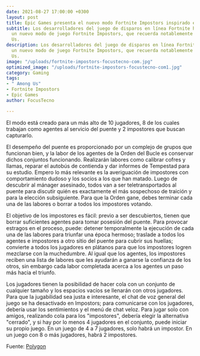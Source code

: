 ```yaml
---
date: 2021-08-27 17:00:00 +0300
layout: post
title: Epic Games presenta el nuevo modo Fortnite Impostors inspirado en Among Us
subtitle: Los desarrolladores del juego de disparos en línea Fortnite han introducido
  un nuevo modo de juego Fortnite Impostors, que recuerda notablemente al juego Among
  Us.
description: Los desarrolladores del juego de disparos en línea Fortnite han introducido
  un nuevo modo de juego Fortnite Impostors, que recuerda notablemente al juego Among
  Us.
image: "/uploads/fortnite-impostors-focustecno-com.jpg"
optimized_image: "/uploads/fortnite-impostors-focustecno-com1.jpg"
category: Gaming
tags:
- " Among Us"
- Fortnite Impostors
- Epic Games
author: FocusTecno

---
```

El modo está creado para un más alto de 10 jugadores, 8 de los cuales trabajan como agentes al servicio del puente y 2 impostores que buscan capturarlo.

El desempeño del puente es proporcionado por un complejo de grupos que funcionan bien, y la labor de los agentes de la Orden del Bucle es conservar dichos conjuntos funcionando. Realizarán labores como calibrar cofres y llamas, reparar el autobús de contienda y dar informes de Tempestad para su estudio. Empero lo más relevante es la averiguación de impostores con comportamiento dudoso y los socios a los que han matado. Luego de descubrir al mánager asesinado, todos van a ser teletransportados al puente para discutir quién es exactamente el más sospechoso de traición y para la elección subsiguiente. Para que la Orden gane, debes terminar cada una de las labores o borrar a todos los impostores votando.

El objetivo de los impostores es fácil: previo a ser descubiertos, tienen que borrar suficientes agentes para tomar posesión del puente. Para provocar estragos en el proceso, puede: detener temporalmente la ejecución de cada una de las labores para triunfar una época hermoso; traslade a todos los agentes e impostores a otro sitio del puente para cubrir sus huellas; convierte a todos los jugadores en plátanos para que los impostores logren mezclarse con la muchedumbre. Al igual que los agentes, los impostores reciben una lista de labores que les ayudarán a ganarse la confianza de los otros, sin embargo cada labor completada acerca a los agentes un paso más hacia el triunfo.

Los jugadores tienen la posibilidad de hacer cola con un conjunto de cualquier tamaño y los espacios vacíos se llenarán con otros jugadores. Para que la jugabilidad sea justa e interesante, el chat de voz general del juego se ha desactivado en Impostors; para comunicarse con los jugadores, debería usar los sentimientos y el menú de chat veloz. Para jugar solo con amigos, realizando cola para los "impostores", debería elegir la alternativa "cerrado", y si hay por lo menos 4 jugadores en el conjunto, puede iniciar su propio juego. En un juego de 4 a 7 jugadores, solo habrá un impostor. En un juego con 8 o más jugadores, habrá 2 impostores.

Fuente: [Polygon](https://www.polygon.com/fortnite/22628692/fortnite-impostors-limited-time-mode-among-us-agents-wild-week-update)